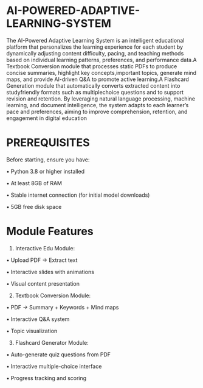 # AI-POWERED-ADAPTIVE-LEARNING-SYSTEM
The AI-Powered Adaptive Learning System is an intelligent educational platform that personalizes the learning experience for each student by dynamically adjusting content difficulty, pacing, and teaching methods based on individual learning patterns, preferences, and performance data.A Textbook Conversion module that processes static PDFs to produce concise summaries, highlight key concepts,important topics, generate mind maps, and provide AI-driven Q&A to promote active learning.A Flashcard Generation module that automatically converts extracted content into studyfriendly formats such as multiplechoice questions and to support revision and retention. By leveraging natural language processing, machine learning, and document intelligence, the system adapts to each learner’s pace and preferences, aiming to improve comprehension, retention, and engagement in digital education
# PREREQUISITES 
Before starting, ensure you have: 

• Python 3.8 or higher installed 

• At least 8GB of RAM 

• Stable internet connection (for initial model downloads)
 
• 5GB free disk space 

# Module Features 
1. Interactive Edu Module: 

• Upload PDF → Extract text 
 
• Interactive slides with animations 

• Visual content presentation 

2. Textbook Conversion Module: 

• PDF → Summary + Keywords + Mind maps 

• Interactive Q&A system 

• Topic visualization 

3. Flashcard Generator Module: 

• Auto-generate quiz questions from PDF 

• Interactive multiple-choice interface 

• Progress tracking and scoring 



